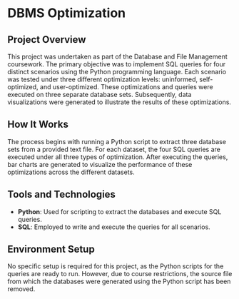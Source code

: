 # DBMS Optimization

## Project Overview

This project was undertaken as part of the Database and File Management coursework. The primary objective was to implement SQL queries for four distinct scenarios using the Python programming language. Each scenario was tested under three different optimization levels: uninformed, self-optimized, and user-optimized. These optimizations and queries were executed on three separate database sets. Subsequently, data visualizations were generated to illustrate the results of these optimizations.

## How It Works

The process begins with running a Python script to extract three database sets from a provided text file. For each dataset, the four SQL queries are executed under all three types of optimization. After executing the queries, bar charts are generated to visualize the performance of these optimizations across the different datasets.

## Tools and Technologies

- **Python**: Used for scripting to extract the databases and execute SQL queries.
- **SQL**: Employed to write and execute the queries for all scenarios.

## Environment Setup

No specific setup is required for this project, as the Python scripts for the queries are ready to run. However, due to course restrictions, the source file from which the databases were generated using the Python script has been removed.
